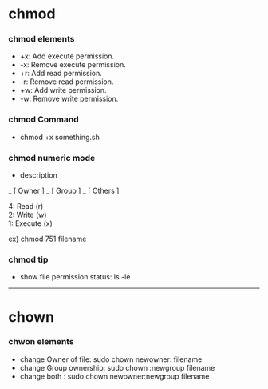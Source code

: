 # chmod

### chmod elements

- +x: Add execute permission.
- -x: Remove execute permission.
- +r: Add read permission.
- -r: Remove read permission.
- +w: Add write permission.
- -w: Remove write permission.

### chmod Command

- chmod +x something.sh

### chmod numeric mode

- description

_ [ Owner ] _ [ Group ] _ [ Others ] <br>

4: Read (r)<br>
2: Write (w)<br>
1: Execute (x)<br>

ex) chmod 751 filename

### chmod tip

- show file permission status: ls -le

---

# chown

### chwon elements

- change Owner of file: sudo chown newowner: filename
- change Group ownership: sudo chown :newgroup filename
- change both : sudo chown newowner:newgroup filename